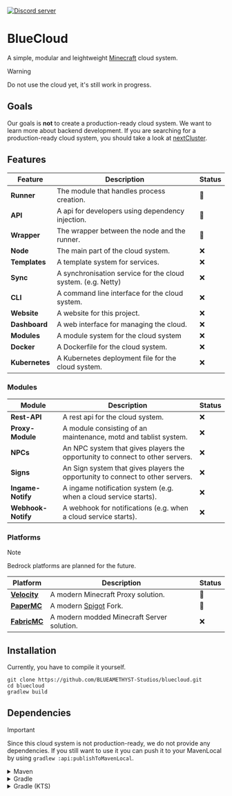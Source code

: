 <a href="https://discord.gg/jDAGR26yXe"><img src="https://img.shields.io/discord/1068818982485901432?color=5865F2&logo=discord&logoColor=white" alt="Discord server" /></a>

# BlueCloud
A simple, modular and leightweight [Minecraft](https://minecraft.net) cloud system.

> [!WARNING]
> Do not use the cloud yet, it's still work in progress.

## Goals
Our goals is **not** to create a production-ready cloud system. We want to learn more about backend development.
If you are searching for a production-ready cloud system, you should take a look at [nextCluster](https://github.com/nextCluster/nextCluster).

## Features
| Feature        | Description                                                  | Status |
|----------------|--------------------------------------------------------------|--------|
| **Runner**     | The module that handles process creation.                    | 🚧     |
| **API**        | A api for developers using dependency injection.             | 🚧     |
| **Wrapper**    | The wrapper between the node and the runner.                 | 🚧     |
| **Node**       | The main part of the cloud system.                           | ❌      |
| **Templates**  | A template system for services.                              | ❌      |
| **Sync**       | A synchronisation service for the cloud system. (e.g. Netty) | ❌      |
| **CLI**        | A command line interface for the cloud system.               | ❌      |
| **Website**    | A website for this project.                                  | ❌      |
| **Dashboard**  | A web interface for managing the cloud.                      | ❌      |
| **Modules**    | A module system for the cloud system                         | ❌      |
| **Docker**     | A Dockerfile for the cloud system.                           | ❌      |
| **Kubernetes** | A Kubernetes deployment file for the cloud system.           | ❌      |

### Modules
| Module             | Description                                                                    | Status |
|--------------------|--------------------------------------------------------------------------------|--------|
| **Rest-API**       | A rest api for the cloud system.                                               | ❌      |
| **Proxy-Module**   | A module consisting of an maintenance, motd and tablist system.                | ❌      |
| **NPCs**           | An NPC system that gives players the opportunity to connect to other servers.  | ❌      |
| **Signs**          | An Sign system that gives players the opportunity to connect to other servers. | ❌      |
| **Ingame-Notify**  | A ingame notification system (e.g. when a cloud service starts).               | ❌      |
| **Webhook-Notify** | A webhook for notifications (e.g. when a cloud service starts).                | ❌      |

### Platforms
> [!NOTE]  
> Bedrock platforms are planned for the future.
> 
| Platform                                             | Description                                   | Status |
|------------------------------------------------------|-----------------------------------------------|--------|
| **[Velocity](https://papermc.io/software/velocity)** | A modern Minecraft Proxy solution.            | 🚧     |
| **[PaperMC](https://papermc.io/software/paper)**     | A modern [Spigot](https://spigotmc.org) Fork. | 🚧     |
| **[FabricMC](https://fabricmc.net/)**                | A modern modded Minecraft Server solution.    | ❌      |

## Installation
Currently, you have to compile it yourself.

```shell
git clone https://github.com/BLUEAMETHYST-Studios/bluecloud.git
cd bluecloud
gradlew build
```

## Dependencies
> [!IMPORTANT]  
> Since this cloud system is not production-ready, we do not provide any dependencies. If you still want to use it you can push it to your MavenLocal by using `gradlew :api:publishToMavenLocal`.

<details>
  <summary>Maven</summary>
  
```xml
<!-- Work in progress -->
```
</details>

<details>
  <summary>Gradle</summary>
  
```groovy
// Work in progress
```
</details>

<details>
  <summary>Gradle (KTS)</summary>

```kotlin
// Work in progress
```
</details>